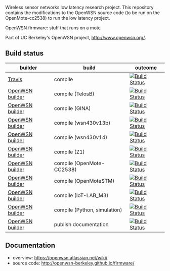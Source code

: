 Wireless sensor networks low latency research project. This repository contains the modifications to the OpenWSN source code (to be run on the OpenMote-cc2538) to run the low latency project. 

OpenWSN firmware: stuff that runs on a mote

Part of UC Berkeley's OpenWSN project, http://www.openwsn.org/.

Build status
------------

|              builder                                                                                                                 |      build                   | outcome
| ------------------------------------------------------------------------------------------------------------------------------------ | ---------------------------- | ------- 
| [Travis](https://travis-ci.org/openwsn-berkeley/openwsn-fw)                                                                          | compile                      | [![Build Status](https://travis-ci.org/openwsn-berkeley/openwsn-fw.png?branch=develop)](https://travis-ci.org/openwsn-berkeley/openwsn-fw)
| [OpenWSN builder](http://builder.openwsn.org/job/Firmware/board=telosb,label=master,project=oos_openwsn,toolchain=mspgcc/)           | compile (TelosB)             | [![Build Status](http://builder.openwsn.org/job/Firmware/board=telosb,label=master,project=oos_openwsn,toolchain=mspgcc/badge/icon/)](http://builder.openwsn.org/job/Firmware/board=telosb,label=master,project=oos_openwsn,toolchain=mspgcc/)
| [OpenWSN builder](http://builder.openwsn.org/job/Firmware/board=gina,label=master,project=oos_openwsn,toolchain=mspgcc/)             | compile (GINA)               | [![Build Status](http://builder.openwsn.org/job/Firmware/board=gina,label=master,project=oos_openwsn,toolchain=mspgcc/badge/icon/)](http://builder.openwsn.org/job/Firmware/board=gina,label=master,project=oos_macpong,toolchain=mspgcc/)
| [OpenWSN builder](http://builder.openwsn.org/job/Firmware/board=wsn430v13b,label=master,project=oos_openwsn,toolchain=mspgcc/)       | compile (wsn430v13b)         | [![Build Status](http://builder.openwsn.org/job/Firmware/board=wsn430v13b,label=master,project=oos_openwsn,toolchain=mspgcc/badge/icon/)](http://builder.openwsn.org/job/Firmware/board=wsn430v13b,label=master,project=oos_macpong,toolchain=mspgcc/)
| [OpenWSN builder](http://builder.openwsn.org/job/Firmware/board=wsn430v14,label=master,project=oos_openwsn,toolchain=mspgcc/)        | compile (wsn430v14)          | [![Build Status](http://builder.openwsn.org/job/Firmware/board=wsn430v14,label=master,project=oos_openwsn,toolchain=mspgcc/badge/icon/)](http://builder.openwsn.org/job/Firmware/board=wsn430v14,label=master,project=oos_macpong,toolchain=mspgcc/)
| [OpenWSN builder](http://builder.openwsn.org/job/Firmware/board=Z1,label=master,project=oos_openwsn,toolchain=mspgcc/)               | compile (Z1)                 | [![Build Status](http://builder.openwsn.org/job/Firmware/board=z1,label=master,project=oos_openwsn,toolchain=mspgcc/badge/icon/)](http://builder.openwsn.org/job/Firmware/board=z1,label=master,project=oos_macpong,toolchain=mspgcc/)
| [OpenWSN builder](http://builder.openwsn.org/job/Firmware/board=OpenMote-CC2538,label=master,project=oos_openwsn,toolchain=armgcc/)  | compile (OpenMote-CC2538)    | [![Build Status](http://builder.openwsn.org/job/Firmware/board=OpenMote-CC2538,label=master,project=oos_openwsn,toolchain=armgcc/badge/icon)](http://builder.openwsn.org/job/Firmware/board=OpenMote-CC2538,label=master,project=oos_openwsn,toolchain=armgcc/)
| [OpenWSN builder](http://builder.openwsn.org/job/Firmware/board=OpenMoteSTM,label=master,project=oos_openwsn,toolchain=armgcc/)      | compile (OpenMoteSTM)        | [![Build Status](http://builder.openwsn.org/job/Firmware/board=openmotestm,label=master,project=oos_openwsn,toolchain=armgcc/badge/icon)](http://builder.openwsn.org/job/Firmware/board=openmotestm,label=master,project=oos_openwsn,toolchain=armgcc/)
| [OpenWSN builder](http://builder.openwsn.org/job/Firmware/board=IoT-LAB_M3,label=master,project=oos_openwsn,toolchain=armgcc/)       | compile (IoT-LAB_M3)         | [![Build Status](http://builder.openwsn.org/job/Firmware/board=iot-lab_M3,label=master,project=oos_openwsn,toolchain=armgcc/badge/icon)](http://builder.openwsn.org/job/Firmware/board=iot-lab_M3,label=master,project=oos_openwsn,toolchain=armgcc/)
| [OpenWSN builder](http://builder.openwsn.org/job/Firmware/board=Python,label=master,project=oos_openwsn,toolchain=gcc/)              | compile (Python, simulation) | [![Build Status](http://builder.openwsn.org/job/Firmware/board=python,label=master,project=oos_openwsn,toolchain=gcc/badge/icon)](http://builder.openwsn.org/job/Firmware/board=python,label=master,project=oos_openwsn,toolchain=gcc/)
| [OpenWSN builder](http://builder.openwsn.org/job/Docs/)                                                                              | publish documentation        | [![Build Status](http://builder.openwsn.org/job/Docs/badge/icon)](http://builder.openwsn.org/job/Docs/)

Documentation
-------------

- overview: https://openwsn.atlassian.net/wiki/
- source code: http://openwsn-berkeley.github.io/firmware/
